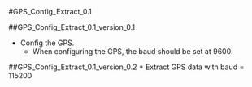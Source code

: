 #GPS_Config_Extract_0.1

##GPS_Config_Extract_0.1_version_0.1
* Config the GPS.
	* When configuring the GPS, the baud should be set at 9600.

	
##GPS_Config_Extract_0.1_version_0.2
	* Extract GPS data with baud = 115200
	
	